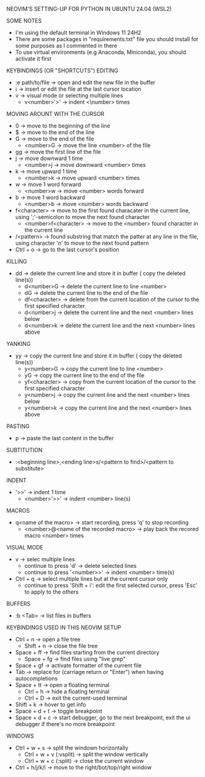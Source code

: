 NEOVIM'S SETTING-UP FOR PYTHON IN UBUNTU 24.04 (WSL2)

SOME NOTES
- I'm using the default terminal in Windows 11 24H2
- There are some packages in "requirements.txt" file you should install for some purposes as I commented in there 
- To use virtual environments (e.g Anaconda, Miniconda), you should activate it first

KEYBINDINGS (OR "SHORTCUTS")
EDITING
- :e path/to/file -> open and edit the new file in the buffer
- i -> insert or edit the file at the last cursor location
- v -> visual mode or selecting multiple lines
    + v\<number\>'>' -> indent <\number\> times  

MOVING AROUNT WITH THE CURSOR
- 0 -> move to the beginning of the line
- $ -> move to the end of the line
- G -> move to the end of the file
     + \<number\>G -> move the line \<number\> of the file
- gg -> move the first line of the file
- j -> move downward 1 time
    + \<number\>j -> move downward \<number\> times
- k -> move upward 1 time 
    + \<number\>k -> move upward \<number\> times 
- w -> move 1 word forward
    + \<number\>w -> move \<number\> words forward 
- b -> move 1 word backward
    + \<number\>b -> move \<number\> words backward
- f\<character\> -> move to the first found characater in the current line, using ';'-semicolon to move the next found character
    + \<number\>f\<character\> -> move to the \<number\> found character in the current line
- /\<pattern\> -> found substring that match the patter at any line in the file, using character 'n' to move to the next found pattern
- Ctrl + o -> go to the last cursor's position

KILLING
- dd -> delete the current line and store it in buffer ( copy the deleted line(s))
    + d\<number\>G -> delete the current line to line \<number\>
    + dG -> delete the current line to the end of the file
    + df\<character\> -> delete from the current location of the cursor to the first specified character
    + d\<number\>j -> delete the current line and the next \<number\> lines below
    + d\<number\>k -> delete the current line and the next \<number\> lines above 

YANKING
- yy -> copy the current line and store it in buffer ( copy the deleted line(s))
    + y\<number\>G -> copy the current line to line \<number\>
    + yG -> copy the current line to the end of the file
    + yf\<character\> -> copy from the current location of the cursor to the first specified character
    + y\<number\>j -> copy the current line and the next \<number\> lines below
    + y\<number\>k -> copy the current line and the next \<number\> lines above 

PASTING
- p -> paste the last content in the buffer

SUBTITUTION
- :\<beginning line\>,\<ending line\>s/\<pattern to find\>/\<pattern to substitute\>

INDENT
- '\>>' -> indent 1 time
    + \<number\>'>>' -> indent \<number\> line(s) 

MACROS
- q\<name of the macro\> -> start recording, press 'q' to stop recording
    + \<number\>@\<name of the recorded macro\> -> play back the recored macro \<number\> times

VISUAL MODE
- v -> selec multiple lines
    + continue to press 'd' -> delete selected lines
    + continue to press '\<number\>>' -> indent \<number\> time(s)
- Ctrl + q -> select multiple lines but at the current cursor only 
    + continue to press 'Shift + i': edit the first selected cursor, press 'Esc' to apply to the others

BUFFERS
- :b \<Tab\> -> list files in buffers

KEYBINDINGS USED IN THIS NEOVIM SETUP
- Ctrl + n -> open a file tree
    + Shift + n -> close the file tree
- Space + ff -> find files starting from the current directory
    + Space + fg -> find files using "live grep"
- Space + gf -> activate formatter of the current file
- Tab -> replace for <CR> (carriage return or "Enter") when having autocompletions
- Space + tt -> open a floating terminal
    + Ctrl + h -> hide a floating terminal
    + Ctrl + D -> exit the current-used terminal
- Shift + k -> hover to get info
- Space + d + t -> toggle breakpoint
- Space + d + c -> start debugger, go to the next breakpoint, exit the ui debugger if there's no more breakpoint

WINDOWS
- Ctrl + w + s -> split the windown horizontally
    + Ctrl + w + v (:vsplit) -> split the window vertically
    + Ctrl + w + c (:split) -> close the current window
- Ctrl + h/j/k/l -> move to the right/bot/top/right window

